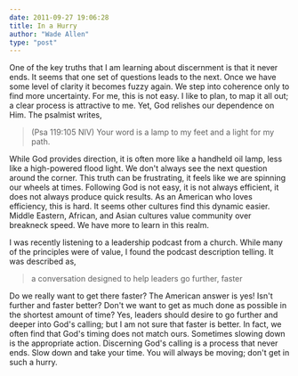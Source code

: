 ```yaml
---
date: 2011-09-27 19:06:28
title: In a Hurry
author: "Wade Allen"
type: "post"
---
```


One of the key truths that I am learning about discernment is that it never ends. It seems that one set of questions leads to the next. Once we have some level of clarity it becomes fuzzy again. We step into coherence only to find more uncertainty. For me, this is not easy. I like to plan, to map it all out; a clear process is attractive to me. Yet, God relishes our dependence on Him. The psalmist writes,

>(Psa 119:105 NIV) Your word is a lamp to my feet and a light for my path.

While God provides direction, it is often more like a handheld oil lamp, less like a high-powered flood light. We don't always see the next question around the corner. This truth can be frustrating, it feels like we are spinning our wheels at times. Following God is not easy, it is not always efficient, it does not always produce quick results. As an American who loves efficiency, this is hard. It seems other cultures find this dynamic easier. Middle Eastern, African, and Asian cultures value community over breakneck speed. We have more to learn in this realm. 

I was recently listening to a leadership podcast from a church. While many of the principles were of value, I found the podcast description telling. It was described as,

>a conversation designed to help leaders go further, faster

Do we really want to get there faster? The American answer is yes! Isn't further and faster better? Don't we want to get as much done as possible in the shortest amount of time? Yes, leaders should desire to go further and deeper into God's calling; but I am not sure that faster is better. In fact, we often find that God's timing does not match ours. Sometimes slowing down is the appropriate action. Discerning God's calling is a process that never ends. Slow down and take your time. You will always be moving; don't get in such a hurry.

